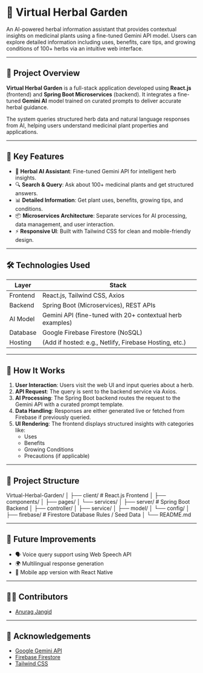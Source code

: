 # 🌿 Virtual Herbal Garden

An AI-powered herbal information assistant that provides contextual insights on medicinal plants using a fine-tuned Gemini API model. Users can explore detailed information including uses, benefits, care tips, and growing conditions of 100+ herbs via an intuitive web interface.

---

## 🚀 Project Overview

**Virtual Herbal Garden** is a full-stack application developed using **React.js** (frontend) and **Spring Boot Microservices** (backend). It integrates a fine-tuned **Gemini AI** model trained on curated prompts to deliver accurate herbal guidance. 

The system queries structured herb data and natural language responses from AI, helping users understand medicinal plant properties and applications.

---

## 🧠 Key Features

- 🌱 **Herbal AI Assistant**: Fine-tuned Gemini API for intelligent herb insights.
- 🔍 **Search & Query**: Ask about 100+ medicinal plants and get structured answers.
- 📊 **Detailed Information**: Get plant uses, benefits, growing tips, and conditions.
- 📦 **Microservices Architecture**: Separate services for AI processing, data management, and user interaction.
- ⚡ **Responsive UI**: Built with Tailwind CSS for clean and mobile-friendly design.

---

## 🛠️ Technologies Used

| Layer        | Stack                                                                 |
|--------------|------------------------------------------------------------------------|
| Frontend     | React.js, Tailwind CSS, Axios                                          |
| Backend      | Spring Boot (Microservices), REST APIs                                 |
| AI Model     | Gemini API (fine-tuned with 20+ contextual herb examples)              |
| Database     | Google Firebase Firestore (NoSQL)                                      |
| Hosting      | (Add if hosted: e.g., Netlify, Firebase Hosting, etc.)                 |

---

## 🧪 How It Works

1. **User Interaction**: Users visit the web UI and input queries about a herb.
2. **API Request**: The query is sent to the backend service via Axios.
3. **AI Processing**: The Spring Boot backend routes the request to the Gemini API with a curated prompt template.
4. **Data Handling**: Responses are either generated live or fetched from Firebase if previously queried.
5. **UI Rendering**: The frontend displays structured insights with categories like:
   - Uses
   - Benefits
   - Growing Conditions
   - Precautions (if applicable)

---

## 📁 Project Structure

Virtual-Herbal-Garden/
│
├── client/ # React.js Frontend
│ ├── components/
│ ├── pages/
│ └── services/
│
├── server/ # Spring Boot Backend
│ ├── controller/
│ ├── service/
│ ├── model/
│ └── config/
│
├── firebase/ # Firestore Database Rules / Seed Data
│
└── README.md

---

## 🔮 Future Improvements

- 🗣️ Voice query support using Web Speech API
- 🌍 Multilingual response generation
- 📱 Mobile app version with React Native

---

## 🧑‍💻 Contributors

- [Anurag Jangid](https://github.com/Anuragjangid-Git)
---

## 🙌 Acknowledgements

- [Google Gemini API](https://deepmind.google/technologies/gemini/)
- [Firebase Firestore](https://firebase.google.com/docs/firestore)
- [Tailwind CSS](https://tailwindcss.com/)

